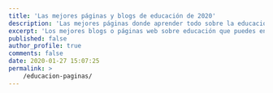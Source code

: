 ```yaml
---
title: 'Las mejores páginas y blogs de educación de 2020'
description: 'Las mejores páginas donde aprender todo sobre la educación 4.0 en 2020'
excerpt: 'Los mejores blogs o páginas web sobre educación que puedes encontrar en todo Internet, con los que convertirte en un auténtico y completo profesor ciberninja de la cibereducación o el estudiante ninja más aventajado de todos en 2020'
published: false
author_profile: true
comments: false
date: 2020-01-27 15:07:25
permalink: >
    /educacion-paginas/
---
```


